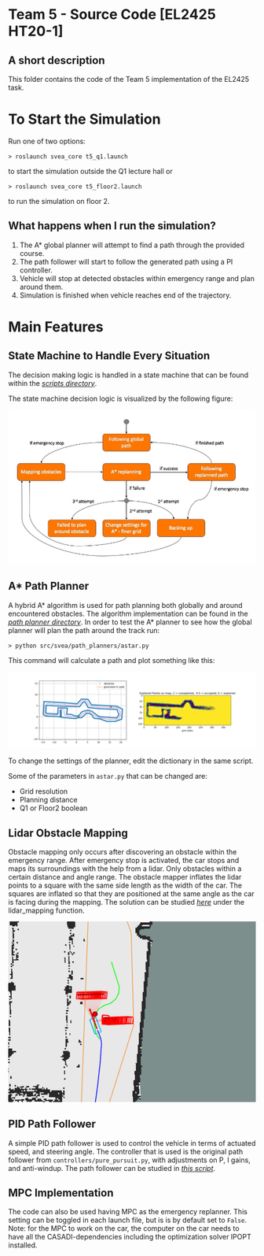 # Team 5 - Source Code [EL2425 HT20-1]

## A short description
This folder contains the code of the Team 5 implementation of the EL2425 task.

# To Start the Simulation
Run one of two options: 

    > roslaunch svea_core t5_q1.launch 
    
to start the simulation outside the Q1 lecture hall or 

    > roslaunch svea_core t5_floor2.launch

to run the simulation on floor 2.

## What happens when I run the simulation? 

1. The A* global planner will attempt to find a path through the provided course. 
2. The path follower will start to follow the generated path using a PI controller. 
3. Vehicle will stop at detected obstacles within emergency range and plan around them. 
4. Simulation is finished when vehicle reaches end of the trajectory.

# Main Features

## State Machine to Handle Every Situation 

The decision making logic is handled in a state machine that can be found within the *[scripts directory](https://github.com/KTH-SML/svea_starter/tree/team5_master/src/svea_core/scripts)*. 

The state machine decision logic is visualized by the following figure:

 ![State Machine](t5_img/SM_orange.jpeg)

## A* Path Planner

A hybrid A* algorithm is used for path planning both globally and around encountered obstacles. The algorithm implementation can be found in the *[path planner directory](https://github.com/KTH-SML/svea_starter/tree/team5_master/src/svea_core/src/svea/path_planners)*. In order to test the A* planner to see how the global planner will plan the path around the track run:

    > python src/svea/path_planners/astar.py

This command will calculate a path and plot something like this:

 ![A* Path](t5_img/astarExample.png)


To change the settings of the planner, edit the dictionary in the same script.

Some of the parameters in `astar.py` that can be changed are:
- Grid resolution
- Planning distance 
- Q1 or Floor2 boolean

## Lidar Obstacle Mapping 

Obstacle mapping only occurs after discovering an obstacle within the emergency range. After emergency stop is activated, the car stops and maps its surroundings with the help from a lidar. Only obstacles within a certain distance and angle range. The obstacle mapper inflates the lidar points to a square with the same side length as the width of the car. The squares are inflated so that they are positioned at the same angle as the car is facing during the mapping. The solution can be studied *[here](https://github.com/KTH-SML/svea_starter/tree/team5_master/src/svea_core/src/svea/controllers)* under the lidar_mapping function.

 ![Obstacles](t5_img/inflated_obstacles.png)	


## PID Path Follower

A simple PID path follower is used to control the vehicle in terms of actuated speed, and steering angle. The controller that is used is the original path follower from `controllers/pure_pursuit.py`, with adjustments on P, I gains, and anti-windup. The path follower can be studied in *[this script](https://github.com/KTH-SML/svea_starter/tree/team5_master/src/svea_core/src/svea/controllers)*. 


## MPC Implementation
The code can also be used having MPC as the emergency replanner. This setting can be toggled in each launch file, but is is by default set to `False`. Note: for the MPC to work on the car, the computer on the car needs to have all the CASADI-dependencies including the optimization solver IPOPT installed. 

